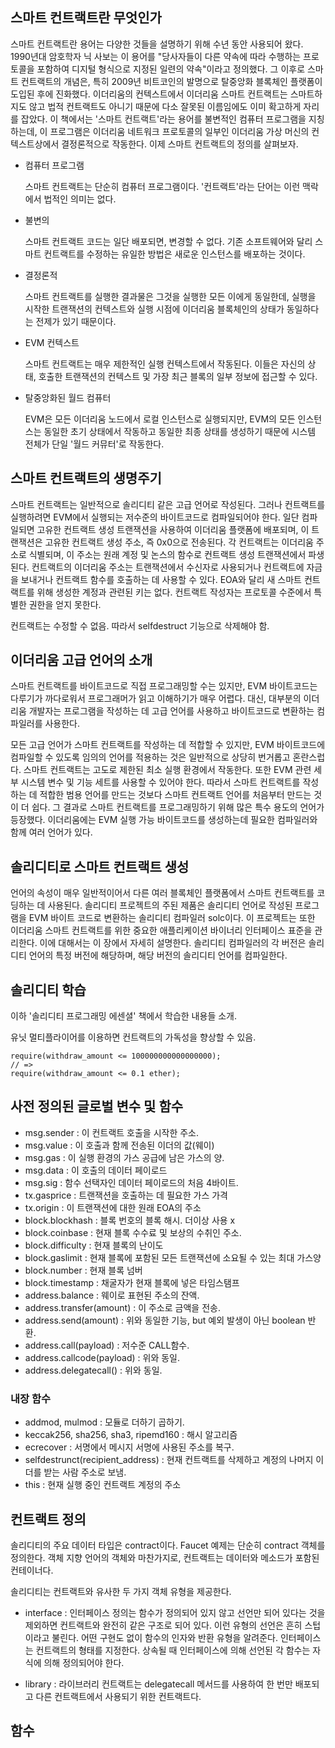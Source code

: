 ## 스마트 컨트랙트란 무엇인가

스마트 컨트랙트란 용어는 다양한 것들을 설명하기 위해 수년 동안 사용되어 왔다. 1990년대 암호학자 닉 사보는 이 용어를 "당사자들이 다른 약속에 따라 수행하는 프로토콜을 포함하여 디지털 형식으로 지정된 일련의 약속"이라고 정의했다. 그 이후로 스마트 컨트랙트의 개념은, 특히 2009년 비트코인의 발명으로 탈중앙화 블록체인 플랫폼이 도입된 후에 진화했다. 이더리움의 컨텍스트에서 이더리움 스마트 컨트랙트는 스마트하지도 않고 법적 컨트랙트도 아니기 때문에 다소 잘못된 이름임에도 이미 확고하게 자리를 잡았다. 이 책에서는 '스마트 컨트랙트'라는 용어를 불변적인 컴퓨터 프로그램을 지칭하는데, 이 프로그램은 이더리움 네트워크 프로토콜의 일부인 이더리움 가상 머신의 컨텍스트상에서 결정론적으로 작동한다. 이제 스마트 컨트랙트의 정의를 살펴보자.

- 컴퓨터 프로그램

    스마트 컨트랙트는 단순히 컴퓨터 프로그램이다. '컨트랙트'라는 단어는 이런 맥락에서 법적인 의미는 없다.

- 불변의

    스마트 컨트랙트 코드는 일단 배포되면, 변경할 수 없다. 기존 소프트웨어와 달리 스마트 컨트랙트를 수정하는 유일한 방법은 새로운 인스턴스를 배포하는 것이다.

- 결정론적

    스마트 컨트랙트를 실행한 결과물은 그것을 실행한 모든 이에게 동일한데, 실행을 시작한 트랜잭션의 컨텍스트와 실행 시점에 이더리움 블록체인의 상태가 동일하다는 전제가 있기 때문이다.

- EVM 컨텍스트

    스마트 컨트랙트는 매우 제한적인 실행 컨텍스트에서 작동된다. 이들은 자신의 상태, 호출한 트랜잭션의 컨텍스트 및 가장 최근 블록의 일부 정보에 접근할 수 있다.

- 탈중앙화된 월드 컴퓨터

    EVM은 모든 이더리움 노드에서 로컬 인스턴스로 실행되지만, EVM의 모든 인스턴스는 동일한 초기 상태에서 작동하고 동일한 최종 상태를 생성하기 때문에 시스템 전체가 단일 '월드 커뮤터'로 작동한다.

## 스마트 컨트랙트의 생명주기

스마트 컨트랙트는 일반적으로 솔리디티 같은 고급 언어로 작성된다. 그러나 컨트랙트를 실행하려면 EVM에서 실행되는 저수준의 바이트코드로 컴파일되어야 한다. 일단 컴파일되면 고유한 컨트랙트 생성 트랜잭션을 사용하여 이더리움 플랫폼에 배포되며, 이 트랜잭션은 고유한 컨트랙트 생성 주소, 즉 0x0으로 전송된다. 각 컨트랙트는 이더리움 주소로 식별되며, 이 주소는 원래 계정 및 논스의 함수로 컨트랙트 생성 트랜잭션에서 파생된다. 컨트랙트의 이더리움 주소는 트랜잭션에서 수신자로 사용되거나 컨트랙트에 자금을 보내거나 컨트랙트 함수를 호출하는 데 사용할 수 있다. EOA와 달리 새 스마트 컨트랙트를 위해 생성한 계정과 관련된 키는 없다. 컨트랙트 작성자는 프로토콜 수준에서 특별한 권한을 얻지 못한다.

컨트랙트는 수정할 수 없음. 따라서 selfdestruct 기능으로 삭제해야 함.

## 이더리움 고급 언어의 소개

스마트 컨트랙트를 바이트코드로 직접 프로그래밍할 수는 있지만, EVM 바이트코드는 다루기가 까다로워서 프로그래머가 읽고 이해하기가 매우 어렵다. 대신, 대부분의 이더리움 개발자는 프로그램을 작성하는 데 고급 언어를 사용하고 바이트코드로 변환하는 컴파일러를 사용한다.

모든 고급 언어가 스마트 컨트랙트를 작성하는 데 적합할 수 있지만, EVM 바이트코드에 컴파일할 수 있도록 임의의 언어를 적용하는 것은 일반적으로 상당히 번거롭고 혼란스럽다. 스마트 컨트랙트는 고도로 제한된 최소 실행 환경에서 작동한다. 또한 EVM 관련 세부 시스템 변수 및 기능 세트를 사용할 수 있어야 한다. 따라서 스마트 컨트랙트를 작성하는 데 적합한 범용 언어를 만드는 것보다 스마트 컨트랙트 언어를 처음부터 만드는 것이 더 쉽다. 그 결과로 스마트 컨트랙트를 프로그래밍하기 위해 많은 특수 용도의 언어가 등장했다. 이더리움에는 EVM 실행 가능 바이트코드를 생성하는데 필요한 컴파일러와 함께 여러 언어가 있다.

## 솔리디티로 스마트 컨트랙트 생성

언어의 속성이 매우 일반적이어서 다른 여러 블록체인 플랫폼에서 스마트 컨트랙트를 코딩하는 데 사용된다. 솔리디티 프로젝트의 주된 제품은 솔리디티 언어로 작성된 프로그램을 EVM 바이트 코드로 변환하는 솔리디티 컴파일러 solc이다. 이 프로젝트는 또한 이더리움 스마트 컨트랙트를 위한 중요한 애플리케이션 바이너리 인터페이스 표준을 관리한다. 이에 대해서는 이 장에서 자세히 설명한다. 솔리디티 컴파일러의 각 버전은 솔리디티 언어의 특정 버전에 해당하며, 해당 버전의 솔리디티 언어를 컴파일한다.

## 솔리디티 학습

이하 '솔리디티 프로그래밍 에센셜' 책에서 학습한 내용들 소개.

유닛 멀티플라이어를 이용하면 컨트랙트의 가독성을 향상할 수 있음.

``` solidity
require(withdraw_amount <= 100000000000000000);
// =>
require(withdraw_amount <= 0.1 ether);
```

## 사전 정의된 글로벌 변수 및 함수

- msg.sender : 이 컨트랙트 호출을 시작한 주소.
- msg.value : 이 호출과 함께 전송된 이더의 값(웨이)
- msg.gas : 이 실행 환경의 가스 공급에 남은 가스의 양.
- msg.data : 이 호출의 데이터 페이로드
- msg.sig : 함수 선택자인 데이터 페이로드의 처음 4바이트.
- tx.gasprice : 트랜잭션을 호출하는 데 필요한 가스 가격
- tx.origin : 이 트랜잭션에 대한 원래 EOA의 주소
- block.blockhash : 블록 번호의 블록 해시. 더이상 사용 x
- block.coinbase : 현재 블록 수수료 및 보상의 수취인 주소.
- block.difficulty : 현재 블록의 난이도
- block.gaslimit : 현재 블록에 포함된 모든 트랜잭션에 소요될 수 있는 최대 가스양
- block.number : 현재 블록 넘버
- block.timestamp : 채굴자가 현재 블록에 넣은 타임스탬프
- address.balance : 웨이로 표현된 주소의 잔액.
- address.transfer(amount) : 이 주소로 금액을 전송.
- address.send(amount) : 위와 동일한 기능, but 예외 발생이 아닌 boolean 반환.
- address.call(payload) : 저수준 CALL함수.
- address.callcode(payload) : 위와 동일.
- address.delegatecall() : 위와 동일.

### 내장 함수

- addmod, mulmod : 모듈로 더하기 곱하기.
- keccak256, sha256, sha3, ripemd160 : 해시 알고리즘
- ecrecover : 서명에서 메시지 서명에 사용된 주소를 복구.
- selfdestrunct(recipient_address) : 현재 컨트랙트를 삭제하고 계정의 나머지 이더를 받는 사람 주소로 보냄.
- this : 현재 실행 중인 컨트랙트 계정의 주소

## 컨트랙트 정의

솔리디티의 주요 데이터 타입은 contract이다. Faucet 예제는 단순히 contract 객체를 정의한다. 객체 지향 언어의 객체와 마찬가지로, 컨트랙트는 데이터와 메소드가 포함된 컨테이너다.

솔리디티는 컨트랙트와 유사한 두 가지 객체 유형을 제공한다.

- interface : 인터페이스 정의는 함수가 정의되어 있지 않고 선언만 되어 있다는 것을 제외하면 컨트랙트와 완전히 같은 구조로 되어 있다. 이런 유형의 선언은 흔히 스텁이라고 불린다. 어떤 구현도 없이 함수의 인자와 반환 유형을 알려준다. 인터페이스는 컨트랙트의 형태를 지정한다. 상속될 때 인터페이스에 의해 선언된 각 함수는 자식에 의해 정의되어야 한다.

- library : 라이브러리 컨트랙트는 delegatecall 메서드를 사용하여 한 번만 배포되고 다른 컨트랙트에서 사용되기 위한 컨트랙트다.

## 함수

